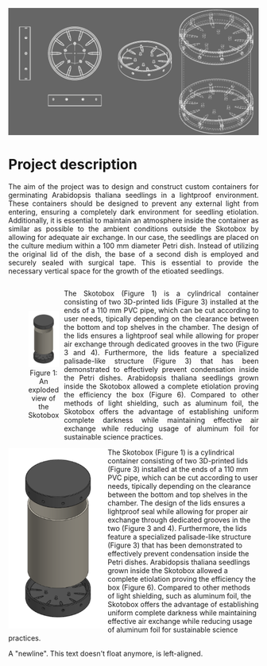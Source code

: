 ![alt banner](images/Skotobox_banner.png)

# Project description
<p align="justify">The aim of the project was to design and construct custom containers for germinating Arabidopsis thaliana seedlings in a lightproof environment. These containers should be designed to prevent any external light from entering, ensuring a completely dark environment for seedling etiolation. Additionally, it is essential to maintain an atmosphere inside the container as similar as possible to the ambient conditions outside the Skotobox by allowing for adequate air exchange. In our case, the seedlings are placed on the culture medium within a 100 mm diameter Petri dish. Instead of utilizing the original lid of the dish, the base of a second dish is employed and securely sealed with surgical tape. This is essential to provide the necessary vertical space for the growth of the etioated seedlings.</p>

<div style="display:flex; align-items:center;">
  <figure style="margin-right: 10px;">
    <img src="images/Skotobox_exploded.png" width="200px"/>
    <figcaption style="text-align:center;">Figure 1: An exploded view of the Skotobox</figcaption>
  </figure>
  <div>
    <p align="justify">The Skotobox (Figure 1) is a cylindrical container consisting of two 3D-printed lids (Figure 3) installed at the ends of a 110 mm PVC pipe, which can be cut according to user needs, tipically depending on the clearance between the bottom and top shelves in the  chamber. The design of the lids ensures a lightproof seal while allowing for proper air exchange through dedicated grooves in the two  (Figure 3 and 4). Furthermore, the lids feature a specialized palisade-like structure (Figure 3) that has been demonstrated to effectively prevent condensation inside the Petri dishes.
 Arabidopsis thaliana seedlings grown inside the Skotobox allowed a complete etiolation proving the efficiency the box (Figure 6). Compared to other methods of light shielding, such as aluminum foil, the Skotobox offers the advantage of establishing uniform complete darkness while maintaining effective air exchange while reducing usage of aluminum foil for sustainable science practices. </p>
  </div>
</div>

<img src="images/Skotobox_exploded.png" align="left" width="200px"/>
The Skotobox (Figure 1) is a cylindrical container consisting of two 3D-printed lids (Figure 3) installed at the ends of a 110 mm PVC pipe, which can be cut according to user needs, tipically depending on the clearance between the bottom and top shelves in the  chamber. The design of the lids ensures a lightproof seal while allowing for proper air exchange through dedicated grooves in the two  (Figure 3 and 4). Furthermore, the lids feature a specialized palisade-like structure (Figure 3) that has been demonstrated to effectively prevent condensation inside the Petri dishes.
 Arabidopsis thaliana seedlings grown inside the Skotobox allowed a complete etiolation proving the efficiency the box (Figure 6). Compared to other methods of light shielding, such as aluminum foil, the Skotobox offers the advantage of establishing uniform complete darkness while maintaining effective air exchange while reducing usage of aluminum foil for sustainable science practices.

<br clear="left"/>

A "newline". This text doesn't float anymore, is left-aligned.
